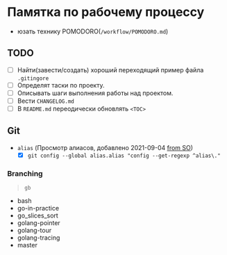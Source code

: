 # Памятка по рабочему процессу

- юзать технику POMODORO(`/workflow/POMODORO.md`)

## TODO

- [ ] Найти(завести/создать) хороший переходящий пример файла `.gitingore`
- [ ] Определят таски по проекту.
- [ ] Описывать шаги выполнения работы над проектом.
- [ ] Вести `CHANGELOG.md`
- [ ] В `README.md`  переодически обновлять `<TOC>`

## Git

- `alias` (Просмотр алиасов, добавлено 2021-09-04 [from SO](https://stackoverflow.com/questions/7066325/list-git-aliases))
	- [x] `git config --global alias.alias "config --get-regexp ^alias\."`

### Branching

> `gb`

- bash
- go-in-practice
- go_slices_sort
- golang-pointer
- golang-tour
- golang-tracing
- master

